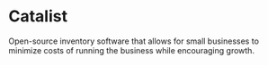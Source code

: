 # Catalist
Open-source inventory software that allows for small businesses to minimize costs of running the business while encouraging growth.
